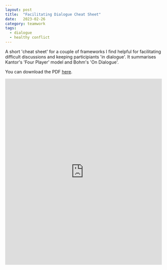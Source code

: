 ```yaml
---
layout: post
title:  "Facilitating Dialogue Cheat Sheet"
date:   2023-02-26
category: teamwork
tags:
  - dialogue
  - healthy conflict
---
```

A short 'cheat sheet' for a couple of frameworks I find helpful for facilitating difficult discussions and keeping participiants 'in dialogue'. It summarises Kantor's 'Four Player' model and Bohm's 'On Dialogue'.

You can download the PDF [here](https://github.com/jbrunton/FacilitatingDialogueCheatSheet/raw/master/Facilitating_Dialogue_Cheat_Sheet.pdf).

<iframe src="https://docs.google.com/gview?url=https://raw.githubusercontent.com/jbrunton/FacilitatingDialogueCheatSheet/master/Facilitating_Dialogue_Cheat_Sheet.pdf&embedded=true"
style="width:100%; height: 600px;" frameborder="0"></iframe>
